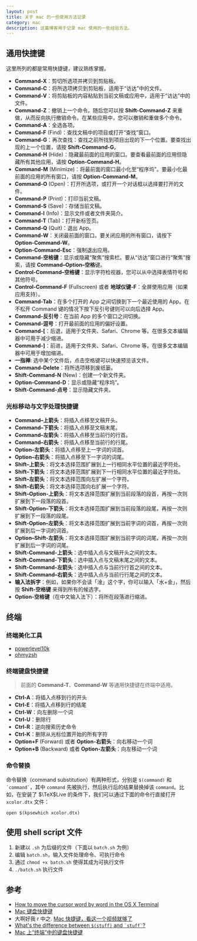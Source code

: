 ```yaml
---
layout: post
title: 关于 mac 的一些使用方法记录
category: mac
description: 这篇博客用于记录 mac 使用的一些经验方法。
---
```


## 通用快捷键

这里所列的都是常用快捷键，建议熟练掌握。

+ **Command-X**：剪切所选项并拷贝到剪贴板。
+ **Command-C**：将所选项拷贝到剪贴板，适用于“访达”中的文件。
+ **Command-V**：将剪贴板的内容粘贴到当前文稿或应用中，适用于“访达”中的文件。
+ **Command-Z**：撤销上一个命令。随后您可以按 **Shift-Command-Z** 来重做，从而反向执行撤销命令。在某些应用中，您可以撤销和重做多个命令。
+ **Command-A**：全选各项。
+ **Command-F** (Find)：查找文稿中的项目或打开“查找”窗口。
+ **Command-G**：再次查找：查找之前所找到项目出现的下一个位置。要查找出现的上一个位置，请按 **Shift-Command-G**。
+ **Command-H** (Hide)：隐藏最前面的应用的窗口。要查看最前面的应用但隐藏所有其他应用，请按 **Option-Command-H**。
+ **Command-M** (Minimize)：将最前面的窗口最小化至“程序坞”。要最小化最前面的应用的所有窗口，请按 **Option-Command-M**。
+ **Command-O** (Open)：打开所选项，或打开一个对话框以选择要打开的文件。
+ **Command-P** (Print)：打印当前文稿。
+ **Command-S** (Save)：存储当前文稿。
+ **Command-I** (Info)：显示文件或者文件夹简介。
+ **Command-T** (Tab)：打开新标签页。
+ **Command-Q** (Quit)：退出 App。
+ **Command-W**：关闭最前面的窗口。要关闭应用的所有窗口，请按下 **Option-Command-W**。
+ **Option-Command-Esc**：强制退出应用。
+ **Command-空格键**：显示或隐藏“聚焦”搜索栏。要从“访达”窗口进行“聚焦”搜索，请按 **Command–Option–空格**键。
+ **Control-Command–空格键**：显示字符检视器，您可以从中选择表情符号和其他符号。
+ **Control-Command-F** (Fullscreen) 或者 **地球仪键-F**：全屏使用应用（如果应用支持）。
+ **Command-Tab**：在多个打开的 App 之间切换到下一个最近使用的 App。在不松开 Command 键的情况下按下反引号键则可以向后选择 App。
+ **Command-反引号**：在当前 App 的多个窗口之间切换。
+ **Command-逗号**：打开最前面的应用的偏好设置。
+ **Command-[**：后退，适用于文件夹、Safari、Chrome 等。在很多文本编辑器中可用于减少缩进。
+ **Command-]**：前进，适用于文件夹、Safari、Chrome 等。在很多文本编辑器中可用于增加缩进。
+ **一指禅**: 选中某个文件后，点击空格键可以快速预览该文件。
+ **Command-Delete**：将所选项移到废纸篓。
+ **Shift-Command-N** (New)：创建一个新文件夹。
+ **Option-Command-D**：显示或隐藏“程序坞”。
+ **Shift-Command-点号**：显示隐藏文件夹。

### 光标移动与文字处理快捷键

+ **Command–上箭头**：将插入点移至文稿开头。
+ **Command–下箭头**：将插入点移至文稿末尾。
+ **Command–左箭头**：将插入点移至当前行的行首。
+ **Command–右箭头**：将插入点移至当前行的行尾。
+ **Option–左箭头**：将插入点移至上一字词的词首。
+ **Option–右箭头**：将插入点移至下一字词的词尾。
+ **Shift–上箭头**：将文本选择范围扩展到上一行相同水平位置的最近字符处。
+ **Shift–下箭头**：将文本选择范围扩展到下一行相同水平位置的最近字符处。
+ **Shift–左箭头**：将文本选择范围向左扩展一个字符。
+ **Shift–右箭头**：将文本选择范围向右扩展一个字符。
+ **Shift–Option-上箭头**：将文本选择范围扩展到当前段落的段首，再按一次则扩展到下一段落的段首。
+ **Shift-Option–下箭头**：将文本选择范围扩展到当前段落的段尾，再按一次则扩展到下一段落的段尾。
+ **Shift-Option–左箭头**：将文本选择范围扩展到当前字词的词首，再按一次则扩展到后一字词的词首。
+ **Option–Shift-左箭头**：将文本选择范围扩展到当前字词的词尾，再按一次则扩展到后一字词的词尾。
+ **Shift-Command-上箭头**：选中插入点与文稿开头之间的文本。
+ **Shift-Command-下箭头**：选中插入点与文稿末尾之间的文本。
+ **Shift-Command-左箭头**：选中插入点与当前行行首之间的文本。
+ **Shift-Command–右箭头**：选中插入点与当前行行尾之间的文本。
+ **输入法拆字**：例如，如果你不会读「淦」这个字，你可以输入「水+金」，然后按 **Shift-空格键** 来得到所有的候选字。
+ **Option-空格键**（在中文输入法下）：将所在段落进行缩进。



## 终端

### 终端美化工具

+ [powerlevel10k](https://github.com/romkatv/powerlevel10k)
+ [ohmyzsh](https://ohmyz.sh/)

### 终端键盘快捷键

> 前面的 **Command-T**、**Command-W** 等通用快捷键在终端中适用。

+ **Ctrl-A**：将插入点移到行的开头
+ **Ctrl-E**：将插入点移到行的结尾
+ **Ctrl-W**：向左删除一个词
+ **Ctrl-U**：删除行
+ **Ctrl-R**：逆向搜索历史命令
+ **Ctrl-K**：删除从光标位置开始的所有字符
+ **Option+F** (Forward) 或者 **Option-右箭头**：向右移动一个词
+ **Option+B** (Backward) 或者 **Option-左箭头**：向左移动一个词

### 命令替换

命令替换（command substitution）有两种形式，分别是 `$(command)` 和 `` `command` ``，其中 `command` 先被执行，然后执行后的结果替换掉该 `command`。比如，在安装了 $\TeX$Live 的条件下，我们可以通过下面的命令行直接打开 `xcolor.dtx` 文件：

```terminal
open $(kpsewhich xcolor.dtx)
```


## 使用 shell script 文件

1. 新建以 `.sh` 为后缀的文件（下面以 `batch.sh` 为例）
2. 编辑 `batch.sh`，输入文件处理命令、可执行命令
3. 通过 `chmod +x batch.sh` 使得其成为可执行文件
4. `./batch.sh` 执行文件


## 参考

+ [How to move the cursor word by word in the OS X Terminal](https://stackoverflow.com/questions/81272/how-to-move-the-cursor-word-by-word-in-the-os-x-terminal)
+ [Mac 键盘快捷键](https://support.apple.com/zh-cn/HT201236)
+ 大啊好我 r 中之. [Mac 快捷键，看这一个视频就够了](https://www.bilibili.com/video/BV1xu411X7fx/?spm_id_from=333.1007.top_right_bar_window_custom_collection.content.click&vd_source=539ecd38b1089719223124e9098ef4ab)
+ [What's the difference between `$(stuff)` and `` `stuff` ``?](https://unix.stackexchange.com/questions/5778/whats-the-difference-between-stuff-and-stuff)
+ [Mac 上“终端”中的键盘快捷键](https://support.apple.com/zh-cn/guide/terminal/trmlshtcts/mac)
